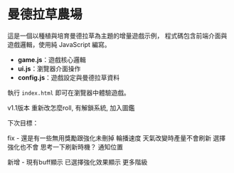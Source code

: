 # 曼德拉草農場

這是一個以種植與培育曼德拉草為主題的增量遊戲示例，
程式碼包含前端介面與遊戲邏輯，使用純 JavaScript 編寫。

- **game.js**：遊戲核心邏輯
- **ui.js**：瀏覽器介面操作
- **config.js**：遊戲設定與曼德拉草資料

執行 `index.html` 即可在瀏覽器中體驗遊戲。

v1.1版本
重新改怎麼roll, 有解鎖系統, 加入圖鑑

下次目標：

fix -
    還是有一些無用獎勵跟強化未刪掉
    輪播速度
    天氣改變時產量不會刷新 選擇強化也不會 思考一下刷新時機？
    通知位置
    
新增 -
    現有buff顯示
    已選擇強化效果顯示
    更多階級

